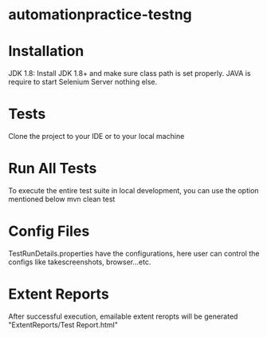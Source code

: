 # automationpractice-testng
# Installation

JDK 1.8: Install JDK 1.8+ and make sure class path is set properly. JAVA is require to start Selenium Server nothing else.

# Tests

Clone the project to your IDE or to your local machine

# Run All Tests

To execute the entire test suite in local development, you can use the option mentioned below
mvn clean test

# Config Files

TestRunDetails.properties have the configurations, here user can control the configs like takescreenshots, browser...etc.

# Extent Reports

After successful execution, emailable extent reropts will be generated "ExtentReports/Test Report.html"


